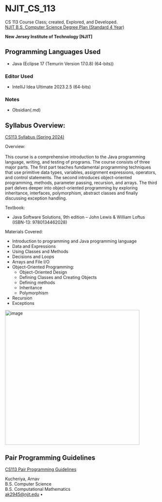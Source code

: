 # NJIT_CS_113
CS 113 Course Class; created, Explored, and Developed. <br>
[NJIT B.S. Computer Science Degree Plan (Standard 4 Year)](https://catalog.njit.edu/undergraduate/computing-sciences/computer-science/bs/)


**New Jersey Institute of Technology \[NJIT]**

## Programming Languages Used
- Java (Eclipse 17 (Temurin Version 17.0.8) (64-bits))

### Editor Used
- IntelliJ Idea Ultimate 2023.2.5 (64-bits)

### Notes
- Obsidian(.md)

## Syllabus Overview:
[CS113 Syllabus (Spring 2024)](https://github.com/ArnavKucheriya/NJIT_CS113/blob/master/NJIT_CS113_Spring2024_Guidelines/NJIT_CS113_Spring2024_Syllabus.pdf)

Overview: <br><br>
This course is a comprehensive introduction to the Java programming language, writing, and testing of
programs. The course consists of three major parts. The first part teaches fundamental programming
techniques that use primitive data types, variables, assignment expressions, operators, and control
statements. The second introduces object-oriented programming, methods, parameter passing, recursion, and
arrays. The third part delves deeper into object-oriented programming by exploring inheritance, interfaces,
polymorphism, abstract classes and finally discussing exception handling.

Textbook: <br>
- Java Software Solutions, 9th edition – John Lewis & William Loftus (ISBN-13: 9780134462028)

Materials Covered: <br>
- Introduction to programming and Java programming language
- Data and Expressions
- Using Classes and Methods
- Decisions and Loops
- Arrays and File I/O
- Object-Oriented Programming:
  - Object-Oriented Design
  - Defining Classes and Creating Objects
  - Defining methods
  - Inheritance
  - Polymorphism
- Recursion
- Exceptions

<img width="443" alt="image" src="https://github.com/ArnavKucheriya/NJIT_CS113/assets/114359370/7f97c96b-d87c-4467-bb45-5e8291161cbe">

## Pair Programming Guidelines
[CS113 Pair Programming Guidelines](https://github.com/ArnavKucheriya/NJIT_CS113/blob/master/NJIT_CS113_Spring2024_Guidelines/CS113_Pair_Programming_Guidelines.pdf)

Kucheriya, Arnav  
B.S. Computer Science  
B.S. Computational Mathematics  
ak2945@njit.edu •


